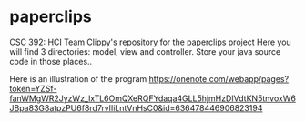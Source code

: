 # paperclips
CSC 392: HCI Team Clippy's repository for the paperclips project
Here you will find 3 directories: model, view and controller. Store
your java source code in those places..

Here is an illustration of the program
https://onenote.com/webapp/pages?token=YZSf-fanWMgWR2JyzWz_lxTL6OmQXeRQFYdaqa4GLL5hjmHzDIVdtKN5tnvoxW6JBpa83G8atpzPU6f8rd7rvlIiLntVnHsC0&id=636478446906823194
